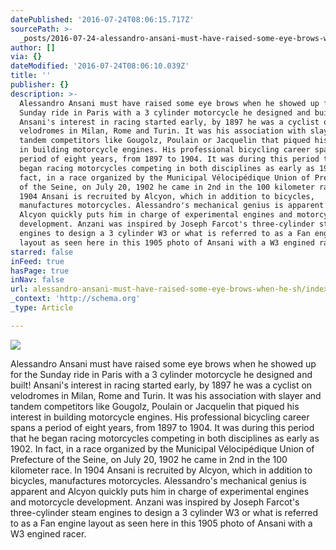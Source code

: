 ```yaml
---
datePublished: '2016-07-24T08:06:15.717Z'
sourcePath: >-
  _posts/2016-07-24-alessandro-ansani-must-have-raised-some-eye-brows-when-he-sh.md
author: []
via: {}
dateModified: '2016-07-24T08:06:10.039Z'
title: ''
publisher: {}
description: >-
  Alessandro Ansani must have raised some eye brows when he showed up for the
  Sunday ride in Paris with a 3 cylinder motorcycle he designed and built!
  Ansani's interest in racing started early, by 1897 he was a cyclist on
  velodromes in Milan, Rome and Turin. It was his association with slayer and
  tandem competitors like Gougolz, Poulain or Jacquelin that piqued his interest
  in building motorcycle engines. His professional bicycling career spans a
  period of eight years, from 1897 to 1904. It was during this period that he
  began racing motorcycles competing in both disciplines as early as 1902. In
  fact, in a race organized by the Municipal Vélocipédique Union of Prefecture
  of the Seine, on July 20, 1902 he came in 2nd in the 100 kilometer race. In
  1904 Ansani is recruited by Alcyon, which in addition to bicycles,
  manufactures motorcycles. Alessandro's mechanical genius is apparent and
  Alcyon quickly puts him in charge of experimental engines and motorcycle
  development. Anzani was inspired by Joseph Farcot's three-cylinder steam
  engines to design a 3 cylinder W3 or what is referred to as a Fan engine
  layout as seen here in this 1905 photo of Ansani with a W3 engined racer.
starred: false
inFeed: true
hasPage: true
inNav: false
url: alessandro-ansani-must-have-raised-some-eye-brows-when-he-sh/index.html
_context: 'http://schema.org'
_type: Article

---
```

![](https://the-grid-user-content.s3-us-west-2.amazonaws.com/75ca41b8-4381-4ed0-9c68-4e2e383890c2.jpg)

Alessandro Ansani must have raised some eye brows when he showed up for the Sunday ride in Paris with a 3 cylinder motorcycle he designed and built! Ansani's interest in racing started early, by 1897 he was a cyclist on velodromes in Milan, Rome and Turin. It was his association with slayer and tandem competitors like Gougolz, Poulain or Jacquelin that piqued his interest in building motorcycle engines. His professional bicycling career spans a period of eight years, from 1897 to 1904\. It was during this period that he began racing motorcycles competing in both disciplines as early as 1902\. In fact, in a race organized by the Municipal Vélocipédique Union of Prefecture of the Seine, on July 20, 1902 he came in 2nd in the 100 kilometer race. In 1904 Ansani is recruited by Alcyon, which in addition to bicycles, manufactures motorcycles. Alessandro's mechanical genius is apparent and Alcyon quickly puts him in charge of experimental engines and motorcycle development. Anzani was inspired by Joseph Farcot's three-cylinder steam engines to design a 3 cylinder W3 or what is referred to as a Fan engine layout as seen here in this 1905 photo of Ansani with a W3 engined racer.